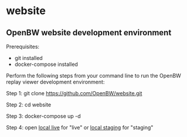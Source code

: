 # website
## OpenBW website development environment

Prerequisites:
* git installed
* docker-compose installed

Perform the following steps from your command line to run the OpenBW replay viewer development environment:

Step 1: git clone https://github.com/OpenBW/website.git

Step 2: cd website

Step 3: docker-compose up -d

Step 4: open [local live](http://localhost:8000/?page_id=4) for "live" or [local staging](http://localhost:8000/?page_id=8) for "staging"
